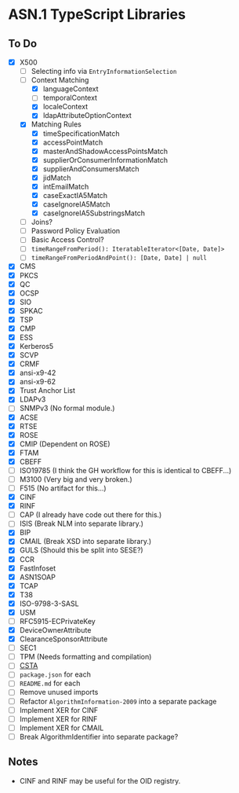# ASN.1 TypeScript Libraries

## To Do

- [x] X500
  - [ ] Selecting info via `EntryInformationSelection`
  - [ ] Context Matching
    - [x] languageContext
    - [ ] temporalContext
    - [x] localeContext
    - [x] ldapAttributeOptionContext
  - [x] Matching Rules
    - [x] timeSpecificationMatch
    - [x] accessPointMatch
    - [x] masterAndShadowAccessPointsMatch
    - [x] supplierOrConsumerInformationMatch
    - [x] supplierAndConsumersMatch
    - [x] jidMatch
    - [x] intEmailMatch
    - [x] caseExactIA5Match
    - [x] caseIgnoreIA5Match
    - [x] caseIgnoreIA5SubstringsMatch
  - [ ] Joins?
  - [ ] Password Policy Evaluation
  - [ ] Basic Access Control?
  - [ ] `timeRangeFromPeriod(): IteratableIterator<[Date, Date]>`
  - [ ] `timeRangeFromPeriodAndPoint(): [Date, Date] | null`
- [x] CMS
- [x] PKCS
- [x] QC
- [x] OCSP
- [x] SIO
- [x] SPKAC
- [x] TSP
- [x] CMP
- [x] ESS
- [x] Kerberos5
- [x] SCVP
- [x] CRMF
- [x] ansi-x9-42
- [x] ansi-x9-62
- [x] Trust Anchor List
- [x] LDAPv3
- [ ] SNMPv3 (No formal module.)
- [x] ACSE
- [x] RTSE
- [x] ROSE
- [x] CMIP (Dependent on ROSE)
- [x] FTAM
- [x] CBEFF
- [ ] ISO19785 (I think the GH workflow for this is identical to CBEFF...)
- [ ] M3100 (Very big and very broken.)
- [ ] F515 (No artifact for this...)
- [x] CINF
- [x] RINF
- [ ] CAP (I already have code out there for this.)
- [ ] ISIS (Break NLM into separate library.)
- [x] BIP
- [x] CMAIL (Break XSD into separate library.)
- [x] GULS (Should this be split into SESE?)
- [x] CCR
- [x] FastInfoset
- [x] ASN1SOAP
- [x] TCAP
- [x] T38
- [x] ISO-9798-3-SASL
- [x] USM
- [ ] RFC5915-ECPrivateKey
- [x] DeviceOwnerAttribute
- [x] ClearanceSponsorAttribute
- [ ] SEC1
- [ ] TPM (Needs formatting and compilation)
- [ ] [CSTA](https://www.ecma-international.org/wp-content/uploads/ECMA-285_4th_edition_december_2011.pdf)
- [ ] `package.json` for each
- [ ] `README.md` for each
- [ ] Remove unused imports
- [ ] Refactor `AlgorithmInformation-2009` into a separate package
- [ ] Implement XER for CINF
- [ ] Implement XER for RINF
- [ ] Implement XER for CMAIL
- [ ] Break AlgorithmIdentifier into separate package?

## Notes

- CINF and RINF may be useful for the OID registry.
